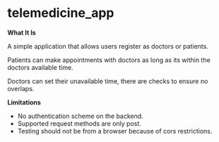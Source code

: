 # telemedicine_app

**What It Is**

A simple application that allows users register as doctors or patients.

Patients can make appointments with doctors as long as its within the doctors available time.

Doctors can set their unavailable time, there are checks to ensure no overlaps.




**Limitations**

- No authentication scheme on the backend.
- Supported request methods are only post.
- Testing should not be from a browser because of cors restrictions.

